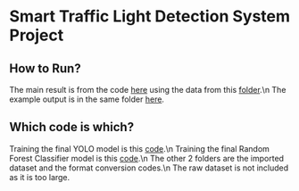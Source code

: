 # Smart Traffic Light Detection System Project

## How to Run?
The main result is from the code [here](ProjectTestVideo.py) using the data from this [folder](For_Demonstration).\n
The example output is in the same folder [here](For_Demonstration/TestVideo_Output.mp4).

## Which code is which?
Training the final YOLO model is this [code](Project.ipynb).\n
Training the final Random Forest Classifier model is this [code](ProjectRandomForest.ipynb).\n
The other 2 folders are the imported dataset and the format conversion codes.\n
The raw dataset is not included as it is too large.
